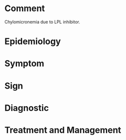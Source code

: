 # Comment

Chylomicronemia due to LPL inhibitor.

# Epidemiology

# Symptom

# Sign

# Diagnostic

# Treatment and Management
